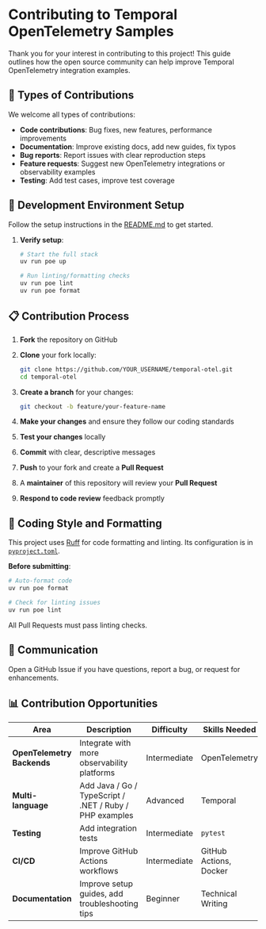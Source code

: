 # Contributing to Temporal OpenTelemetry Samples

Thank you for your interest in contributing to this project! This guide outlines how the open source community can help improve Temporal OpenTelemetry integration examples.

## 🤝 Types of Contributions

We welcome all types of contributions:

- **Code contributions**: Bug fixes, new features, performance improvements
- **Documentation**: Improve existing docs, add new guides, fix typos
- **Bug reports**: Report issues with clear reproduction steps
- **Feature requests**: Suggest new OpenTelemetry integrations or observability examples
- **Testing**: Add test cases, improve test coverage

## 🚀 Development Environment Setup

Follow the setup instructions in the [README.md](README.md#quick-start) to get started.

1. **Verify setup**:

   ```bash
   # Start the full stack
   uv run poe up

   # Run linting/formatting checks
   uv run poe lint
   uv run poe format
   ```

## 📋 Contribution Process

1. **Fork** the repository on GitHub
1. **Clone** your fork locally:

   ```bash
   git clone https://github.com/YOUR_USERNAME/temporal-otel.git
   cd temporal-otel
   ```

1. **Create a branch** for your changes:

   ```bash
   git checkout -b feature/your-feature-name
   ```

1. **Make your changes** and ensure they follow our coding standards
1. **Test your changes** locally
1. **Commit** with clear, descriptive messages
1. **Push** to your fork and create a **Pull Request**
1. A **maintainer** of this repository will review your **Pull Request**
1. **Respond to code review** feedback promptly

## 🎨 Coding Style and Formatting

This project uses [Ruff](https://docs.astral.sh/ruff/) for code formatting and linting.
Its configuration is in [`pyproject.toml`](pyproject.toml).

**Before submitting**:

```bash
# Auto-format code
uv run poe format

# Check for linting issues
uv run poe lint
```

All Pull Requests must pass linting checks.

## 💬 Communication

Open a GitHub Issue if you have questions, report a bug, or request for enhancements.

## 📊 Contribution Opportunities

| Area | Description | Difficulty | Skills Needed |
|------|-------------|------------|---------------|
| **OpenTelemetry Backends** | Integrate with more observability platforms | Intermediate | OpenTelemetry |
| **Multi-language** | Add Java / Go / TypeScript / .NET / Ruby / PHP examples | Advanced | Temporal |
| **Testing** | Add integration tests | Intermediate | `pytest` |
| **CI/CD** | Improve GitHub Actions workflows | Intermediate | GitHub Actions, Docker |
| **Documentation** | Improve setup guides, add troubleshooting tips | Beginner | Technical Writing |

